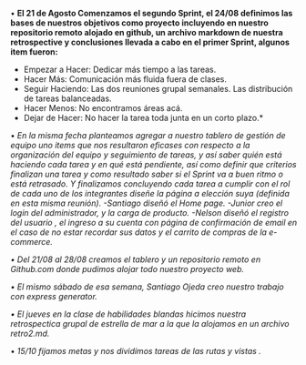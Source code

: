 

• __El 21 de Agosto Comenzamos el segundo Sprint, el 24/08 definimos las bases de nuestros objetivos como proyecto incluyendo en nuestro repositorio remoto alojado en github, un archivo markdown de nuestra retrospective y conclusiones llevada a cabo en el primer Sprint, algunos item fueron:__  

-  Empezar a Hacer: 
    Dedicar más tiempo a las tareas.
-  Hacer Más:
    Comunicación más fluida fuera de clases.
-  Seguir Haciendo:
    Las dos reuniones grupal semanales.
    Las distribución de tareas balanceadas.
-  Hacer Menos:
    No encontramos áreas acá.
-  Dejar de Hacer:
    No hacer la tarea toda junta en un corto plazo.*


• *En la misma fecha planteamos agregar a nuestro tablero de gestión de equipo uno items que nos resultaron eficases con respecto a la organización del equipo y seguimiento de tareas, y así saber quién está haciendo cada tarea y en qué está pendiente, así como definir que criterios finalizan una tarea y como resultado saber si el Sprint va a buen ritmo o está retrasado.
Y finalizamos concluyendo cada tarea a cumplir con el rol de cada uno de los integrantes diseñe la página a elección suya (definida en esta misma reunión).
-Santiago diseñó el Home page.
-Junior creo el login del administrador, y la carga de producto.
-Nelson diseñó el registro del usuario , el ingreso a su cuenta con página de confirmación de email en el caso de no estar recordar sus datos y el carrito de compras de la e-commerce.*

*• Del 21/08 al 28/08 creamos el tablero y un repositorio remoto en Github.com donde pudimos alojar todo nuestro proyecto web.*

*• El mismo sábado de esa semana, Santiago Ojeda creo nuestro trabajo con express generator.*

*• El jueves en la clase de habilidades blandas hicimos nuestra retrospectica grupal de estrella de mar a la que la alojamos en un archivo retro2.md.*

• *15/10 fijamos metas y nos dividímos tareas de las rutas y vistas .*
